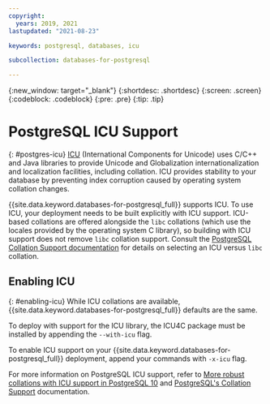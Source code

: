 ```yaml
---
copyright:
  years: 2019, 2021
lastupdated: "2021-08-23"

keywords: postgresql, databases, icu

subcollection: databases-for-postgresql

---
```


{:new_window: target="_blank"}
{:shortdesc: .shortdesc}
{:screen: .screen}
{:codeblock: .codeblock}
{:pre: .pre}
{:tip: .tip}

# PostgreSQL ICU Support
{: #postgres-icu}
[ICU](http://site.icu-project.org/) (International Components for Unicode) uses C/C++ and Java libraries to provide Unicode and Globalization internationalization and localization facilities, including collation. ICU provides stability to your database by preventing index corruption caused by operating system collation changes. 

{{site.data.keyword.databases-for-postgresql_full}} supports ICU. To use ICU, your deployment needs to be built explicitly with ICU support. ICU-based collations are offered alongside the `libc` collations (which use the locales provided by the operating system C library), so building with ICU support does not remove `libc` collation support. Consult the [PostgreSQL Collation Support documentation](http://www.postgresql.org/docs/10/static/collation.html) for details on selecting an ICU versus `libc` collation.

## Enabling ICU
{: #enabling-icu}
While ICU collations are available, {{site.data.keyword.databases-for-postgresql_full}} defaults are the same. 

To deploy with support for the ICU library, the ICU4C package must be installed by appending the `--with-icu` flag. 

To enable ICU support on your {{site.data.keyword.databases-for-postgresql_full}} deployment, append your commands with `-x-icu` flag.

For more information on PostgreSQL ICU support, refer to [More robust collations with ICU support in PostgreSQL 10](https://www.2ndquadrant.com/en/blog/icu-support-postgresql-10/) and [PostgreSQL's Collation Support](https://www.postgresql.org/docs/10/collation.html) documentation. 